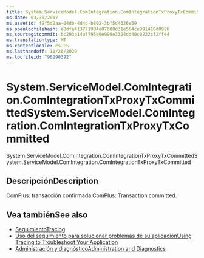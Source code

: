 ```yaml
---
title: System.ServiceModel.ComIntegration.ComIntegrationTxProxyTxCommitted
ms.date: 03/30/2017
ms.assetid: f9f5d2aa-04db-4d4d-b802-3bf5d4626e59
ms.openlocfilehash: e8dfa413771984e87608d31e564ce991410d892b
ms.sourcegitcommit: bc293b14af795e0e999e3304dd40c0222cf2ffe4
ms.translationtype: MT
ms.contentlocale: es-ES
ms.lasthandoff: 11/26/2020
ms.locfileid: "96290392"
---
```

# <a name="systemservicemodelcomintegrationcomintegrationtxproxytxcommitted"></a><span data-ttu-id="3896b-102">System.ServiceModel.ComIntegration.ComIntegrationTxProxyTxCommitted</span><span class="sxs-lookup"><span data-stu-id="3896b-102">System.ServiceModel.ComIntegration.ComIntegrationTxProxyTxCommitted</span></span>

<span data-ttu-id="3896b-103">System.ServiceModel.ComIntegration.ComIntegrationTxProxyTxCommitted</span><span class="sxs-lookup"><span data-stu-id="3896b-103">System.ServiceModel.ComIntegration.ComIntegrationTxProxyTxCommitted</span></span>  
  
## <a name="description"></a><span data-ttu-id="3896b-104">Descripción</span><span class="sxs-lookup"><span data-stu-id="3896b-104">Description</span></span>  

 <span data-ttu-id="3896b-105">ComPlus: transacción confirmada.</span><span class="sxs-lookup"><span data-stu-id="3896b-105">ComPlus: Transaction committed.</span></span>  
  
## <a name="see-also"></a><span data-ttu-id="3896b-106">Vea también</span><span class="sxs-lookup"><span data-stu-id="3896b-106">See also</span></span>

- [<span data-ttu-id="3896b-107">Seguimiento</span><span class="sxs-lookup"><span data-stu-id="3896b-107">Tracing</span></span>](index.md)
- [<span data-ttu-id="3896b-108">Uso del seguimiento para solucionar problemas de su aplicación</span><span class="sxs-lookup"><span data-stu-id="3896b-108">Using Tracing to Troubleshoot Your Application</span></span>](using-tracing-to-troubleshoot-your-application.md)
- [<span data-ttu-id="3896b-109">Administración y diagnóstico</span><span class="sxs-lookup"><span data-stu-id="3896b-109">Administration and Diagnostics</span></span>](../index.md)
